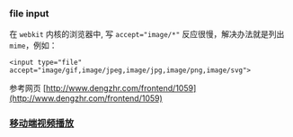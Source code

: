 ### file input

在 `webkit` 内核的浏览器中, 写 `accept="image/*"` 反应很慢，解决办法就是列出 `mime`，例如：

`<input type="file" accept="image/gif,image/jpeg,image/jpg,image/png,image/svg">`

参考网页 [http://www.dengzhr.com/frontend/1059](http://www.dengzhr.com/frontend/1059)

### [移动端视频播放](http://www.xuanfengge.com/html5-video-play.html)
